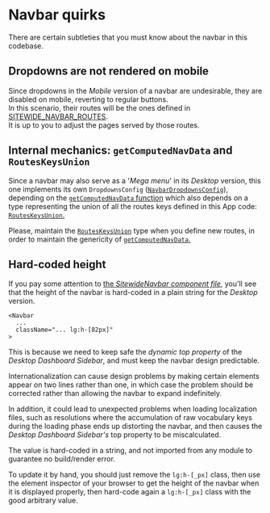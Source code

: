 # Navbar quirks

There are certain subtleties that you must know about the navbar in this codebase.

## Dropdowns are not rendered on mobile

Since dropdowns in the _Mobile_ version of a navbar are undesirable, they are disabled on mobile, reverting to regular buttons.  
In this scenario, their routes will be the ones defined in [SITEWIDE_NAVBAR_ROUTES](/src/config/SitewideNavbar/routesImpl.ts).  
It is up to you to adjust the pages served by those routes.

## Internal mechanics: `getComputedNavData` and `RoutesKeysUnion`

Since a navbar may also serve as a '_Mega menu_' in its _Desktop_ version, this one implements its own `DropdownsConfig`
([`NavbarDropdownsConfig`](/src/types/WebsiteUtils.ts)), depending on the [`getComputedNavData` function](/src/lib/misc/getComputedNavData.ts) which
also depends on a type representing the union of all the routes keys defined in this App code: [`RoutesKeysUnion`.](/src/types/RoutesKeysUnion.ts)

Please, maintain the [`RoutesKeysUnion`](/src/types/RoutesKeysUnion.ts) type when you define new routes, in order to maintain the genericity of
[`getComputedNavData`.](/src/lib/misc/getComputedNavData.ts)

## Hard-coded height

If you pay some attention to [the _SitewideNavbar component file_](/src/components/navbar/SitewideNavbar.tsx), you'll see that the height of the
navbar is hard-coded in a plain string for the _Desktop_ version.

```tsx
<Navbar
  ...
  className="... lg:h-[82px]"
>
```

This is because we need to keep safe the _dynamic top property_ of the _Desktop Dashboard Sidebar_, and must keep the navbar design predictable.

Internationalization can cause design problems by making certain elements appear on two lines rather than one, in which case the problem should be
corrected rather than allowing the navbar to expand indefinitely.

In addition, it could lead to unexpected problems when loading localization files, such as resolutions where the accumulation of raw vocabulary keys
during the loading phase ends up distorting the navbar, and then causes the _Desktop Dashboard Sidebar's_ top property to be miscalculated.

The value is hard-coded in a string, and not imported from any module to guarantee no build/render error.

To update it by hand, you should just remove the `lg:h-[_px]` class, then use the element inspector of your browser to get the height of the navbar
when it is displayed properly, then hard-code again a `lg:h-[_px]` class with the good arbitrary value.
